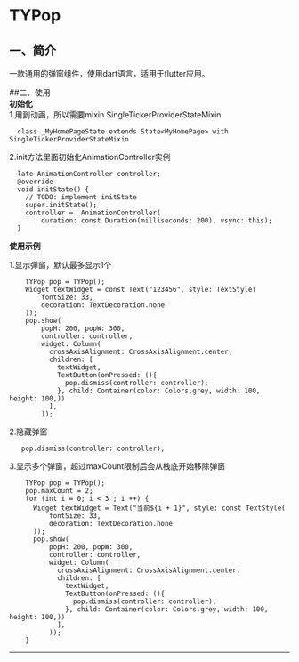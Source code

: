 # TYPop
  
## 一、简介  
  
一款通用的弹窗组件，使用dart语言，适用于flutter应用。
  
##二、使用  
**初始化**  
1.用到动画，所以需要mixin SingleTickerProviderStateMixin
```
  class _MyHomePageState extends State<MyHomePage> with SingleTickerProviderStateMixin
```
2.init方法里面初始化AnimationController实例
```
  late AnimationController controller;
  @override
  void initState() {
    // TODO: implement initState
    super.initState();
    controller =  AnimationController(
        duration: const Duration(milliseconds: 200), vsync: this);
  }
```
**使用示例**  
  
1.显示弹窗，默认最多显示1个  
```
    TYPop pop = TYPop();
    Widget textWidget = const Text("123456", style: TextStyle(
        fontSize: 33,
        decoration: TextDecoration.none
    ));
    pop.show(
        popH: 200, popW: 300,
        controller: controller,
        widget: Column(
          crossAxisAlignment: CrossAxisAlignment.center,
          children: [
            textWidget,
            TextButton(onPressed: (){
              pop.dismiss(controller: controller);
            }, child: Container(color: Colors.grey, width: 100, height: 100,))
          ],
        ));
```
2.隐藏弹窗  
```  
   pop.dismiss(controller: controller);
```
3.显示多个弹窗，超过maxCount限制后会从栈底开始移除弹窗  
```
    TYPop pop = TYPop();
    pop.maxCount = 2;
    for (int i = 0; i < 3 ; i ++) {
      Widget textWidget = Text("当前${i + 1}", style: const TextStyle(
          fontSize: 33,
          decoration: TextDecoration.none
      ));
      pop.show(
          popH: 200, popW: 300,
          controller: controller,
          widget: Column(
            crossAxisAlignment: CrossAxisAlignment.center,
            children: [
              textWidget,
              TextButton(onPressed: (){
                pop.dismiss(controller: controller);
              }, child: Container(color: Colors.grey, width: 100, height: 100,))
            ],
          ));
    }
```
***


